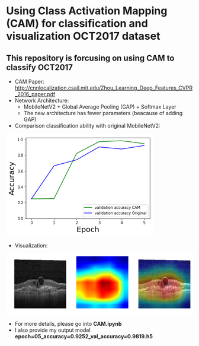 # Using Class Activation Mapping (CAM) for classification and visualization OCT2017 dataset
## This repository is forcusing on using CAM to classify OCT2017
- CAM Paper: http://cnnlocalization.csail.mit.edu/Zhou_Learning_Deep_Features_CVPR_2016_paper.pdf
- Network Architecture: 
  + MobileNetV2 + Global Average Pooling (GAP) + Softmax Layer
  + The new architecture has fewer parameters (beacause of adding GAP)
- Comparison classification ability with original MobileNetV2:

![](https://github.com/HoSyTuyen/CAM_OCT2017/blob/master/classification_compare.png)

- Visualization:

![](https://github.com/HoSyTuyen/CAM_OCT2017/blob/master/visualization.png)

- For more details, please go into **CAM.ipynb**
- I also provide my output model **epoch=05_accuracy=0.9252_val_accuracy=0.9819.h5**
